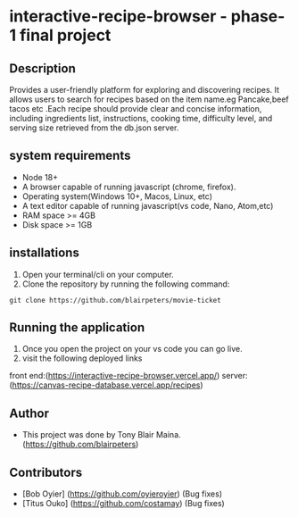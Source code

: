 # interactive-recipe-browser - phase-1 final project

## Description

Provides a user-friendly platform for exploring and discovering recipes.
It allows users to search for recipes based on the item name.eg Pancake,beef tacos etc .Each recipe should provide clear and concise information, including ingredients list, instructions, cooking time, difficulty level, and serving size retrieved from the db.json server.

## system requirements

- Node 18+
- A browser capable of running javascript (chrome, firefox).
- Operating system(Windows 10+, Macos, Linux, etc)
- A text editor capable of running javascript(vs code, Nano, Atom,etc)
- RAM space >= 4GB
- Disk space >= 1GB

## installations

1. Open your terminal/cli on your computer.
2. Clone the repository by running the following command:

`git clone https://github.com/blairpeters/movie-ticket`

## Running the application

1. Once you open the project on your vs code you can go live.
2. visit the following deployed links

front end:(https://interactive-recipe-browser.vercel.app/)
server: (https://canvas-recipe-database.vercel.app/recipes)

## Author

- This project was done by Tony Blair Maina.(https://github.com/blairpeters)

## Contributors

- [Bob Oyier] (https://github.com/oyieroyier) (Bug fixes)
- [Titus Ouko] (https://github.com/costamay) (Bug fixes)
